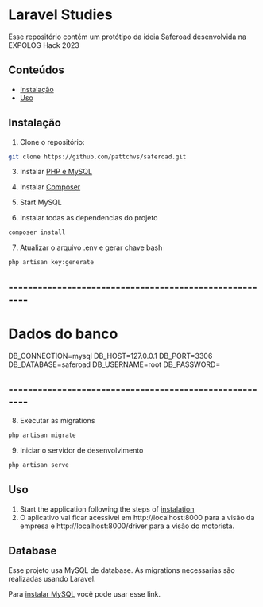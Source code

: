 # Laravel Studies
Esse repositório contém um protótipo da ideia Saferoad desenvolvida na EXPOLOG Hack 2023
## Conteúdos

- [Instalação](#instalação)
- [Uso](#uso)

## Instalação

1. Clone o repositório:

```bash
git clone https://github.com/pattchvs/saferoad.git
```


3. Instalar [PHP e MySQL](https://www.apachefriends.org/pt_br/download.html)


4. Instalar [Composer](https://getcomposer.org/download/)

5. Start MySQL

6. Instalar todas as dependencias do projeto
```bash
composer install
```

7. Atualizar o arquivo .env e gerar chave bash
```bash
php artisan key:generate
```

## -------------------------------------------------------
# Dados do banco

DB_CONNECTION=mysql
DB_HOST=127.0.0.1
DB_PORT=3306
DB_DATABASE=saferoad
DB_USERNAME=root
DB_PASSWORD=

## -------------------------------------------------------
8. Executar as migrations
```bash
php artisan migrate
```

9. Iniciar o servidor de desenvolvimento
```bash
php artisan serve
```

## Uso

1. Start the application following the steps of [instalation](#installation)
2. O aplicativo vai ficar acessivel em http://localhost:8000 para a visão da empresa e http://localhost:8000/driver para a visão do motorista.


## Database
Esse projeto usa MySQL de database. As migrations necessarias são realizadas usando Laravel.

Para [instalar MySQL](https://www.apachefriends.org/pt_br/download.html) você pode usar esse link.

